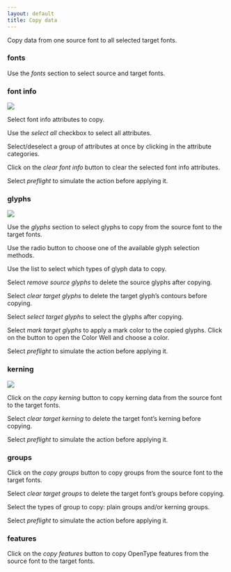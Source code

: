 ```yaml
---
layout: default
title: Copy data
---
```


Copy data from one source font to all selected target fonts.

### fonts

Use the *fonts* section to select source and target fonts.

### font info

![](/images/batch/BatchCopy_1.png)

Select font info attributes to copy.

Use the *select all* checkbox to select all attributes.

Select/deselect a group of attributes at once by clicking in the attribute categories.

Click on the *clear font info* button to clear the selected font info attributes.

Select *preflight* to simulate the action before applying it.

### glyphs

![](/images/batch/BatchCopy_2.png)

Use the *glyphs* section to select glyphs to copy from the source font to the target fonts.

Use the radio button to choose one of the available glyph selection methods.

Use the list to select which types of glyph data to copy.

Select *remove source glyphs* to delete the source glyphs after copying.

Select *clear target glyphs* to delete the target glyph’s contours before copying.

Select *select target glyphs* to select the glyphs after copying.

Select *mark target glyphs* to apply a mark color to the copied glyphs. Click on the button to open the Color Well and choose a color.

Select *preflight* to simulate the action before applying it.

### kerning

![](/images/batch/BatchCopy_3.png)

Click on the *copy kerning* button to copy kerning data from the source font to the target fonts.

Select *clear target kerning* to delete the target font’s kerning before copying.

Select *preflight* to simulate the action before applying it.

### groups

Click on the *copy groups* button to copy groups from the source font to the target fonts.

Select *clear target groups* to delete the target font’s groups before copying.

Select the types of group to copy: plain groups and/or kerning groups.

Select *preflight* to simulate the action before applying it.

### features

Click on the *copy features* button to copy OpenType features from the source font to the target fonts.
